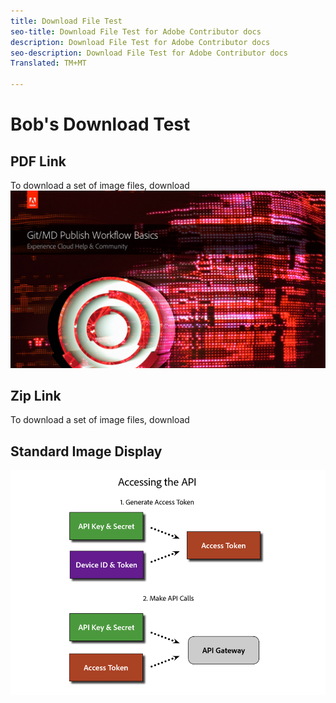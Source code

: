 ```yaml
---
title: Download File Test
seo-title: Download File Test for Adobe Contributor docs
description: Download File Test for Adobe Contributor docs
seo-description: Download File Test for Adobe Contributor docs
Translated: TM+MT

---
```



# Bob's Download Test

## PDF Link

To download a set of image files, download <a href="assets/Publish_Workflow.pdf" download="Publish_Workflow"><img src="assets/Publish_Workflow.pdf"></a>

<!--
![PDF download](assets/Publish_Workflow.pdf)
![PDF download](assets/test-images.zip)
-->

## Zip Link

To download a set of image files, download <a href="assets/test-images.zip" download="test-images"></a>

## Standard Image Display

![Access API Image](assets/access_api.png)

